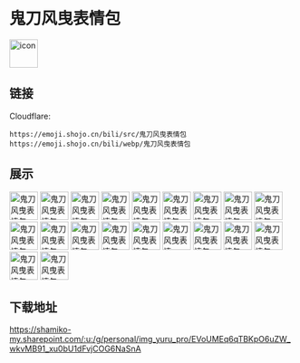 # 鬼刀风曳表情包
<img src="https://emoji.shojo.cn/bili/src/鬼刀风曳表情包/icon.png" width="50" height="50" alt="icon">

## 链接
Cloudflare:
```
https://emoji.shojo.cn/bili/src/鬼刀风曳表情包
https://emoji.shojo.cn/bili/webp/鬼刀风曳表情包
```
## 展示
<img src="https://emoji.shojo.cn/bili/src/鬼刀风曳表情包/鬼刀风曳表情包-震惊.png" width="50" height="50" alt="鬼刀风曳表情包-震惊">
<img src="https://emoji.shojo.cn/bili/src/鬼刀风曳表情包/鬼刀风曳表情包-冲.png" width="50" height="50" alt="鬼刀风曳表情包-冲">
<img src="https://emoji.shojo.cn/bili/src/鬼刀风曳表情包/鬼刀风曳表情包-哇哦.png" width="50" height="50" alt="鬼刀风曳表情包-哇哦">
<img src="https://emoji.shojo.cn/bili/src/鬼刀风曳表情包/鬼刀风曳表情包-打call.png" width="50" height="50" alt="鬼刀风曳表情包-打call">
<img src="https://emoji.shojo.cn/bili/src/鬼刀风曳表情包/鬼刀风曳表情包-窒息.png" width="50" height="50" alt="鬼刀风曳表情包-窒息">
<img src="https://emoji.shojo.cn/bili/src/鬼刀风曳表情包/鬼刀风曳表情包-让我看看.png" width="50" height="50" alt="鬼刀风曳表情包-让我看看">
<img src="https://emoji.shojo.cn/bili/src/鬼刀风曳表情包/鬼刀风曳表情包-哼.png" width="50" height="50" alt="鬼刀风曳表情包-哼">
<img src="https://emoji.shojo.cn/bili/src/鬼刀风曳表情包/鬼刀风曳表情包-不愧是我.png" width="50" height="50" alt="鬼刀风曳表情包-不愧是我">
<img src="https://emoji.shojo.cn/bili/src/鬼刀风曳表情包/鬼刀风曳表情包-一键三连.png" width="50" height="50" alt="鬼刀风曳表情包-一键三连">
<img src="https://emoji.shojo.cn/bili/src/鬼刀风曳表情包/鬼刀风曳表情包-润了.png" width="50" height="50" alt="鬼刀风曳表情包-润了">
<img src="https://emoji.shojo.cn/bili/src/鬼刀风曳表情包/鬼刀风曳表情包-慌张.png" width="50" height="50" alt="鬼刀风曳表情包-慌张">
<img src="https://emoji.shojo.cn/bili/src/鬼刀风曳表情包/鬼刀风曳表情包-干饭.png" width="50" height="50" alt="鬼刀风曳表情包-干饭">
<img src="https://emoji.shojo.cn/bili/src/鬼刀风曳表情包/鬼刀风曳表情包-流口水.png" width="50" height="50" alt="鬼刀风曳表情包-流口水">
<img src="https://emoji.shojo.cn/bili/src/鬼刀风曳表情包/鬼刀风曳表情包-无语.png" width="50" height="50" alt="鬼刀风曳表情包-无语">
<img src="https://emoji.shojo.cn/bili/src/鬼刀风曳表情包/鬼刀风曳表情包-？.png" width="50" height="50" alt="鬼刀风曳表情包-？">
<img src="https://emoji.shojo.cn/bili/src/鬼刀风曳表情包/鬼刀风曳表情包-听我解释.png" width="50" height="50" alt="鬼刀风曳表情包-听我解释">
<img src="https://emoji.shojo.cn/bili/src/鬼刀风曳表情包/鬼刀风曳表情包-睡了.png" width="50" height="50" alt="鬼刀风曳表情包-睡了">
<img src="https://emoji.shojo.cn/bili/src/鬼刀风曳表情包/鬼刀风曳表情包-啊这.png" width="50" height="50" alt="鬼刀风曳表情包-啊这">
<img src="https://emoji.shojo.cn/bili/src/鬼刀风曳表情包/鬼刀风曳表情包-生气.png" width="50" height="50" alt="鬼刀风曳表情包-生气">
<img src="https://emoji.shojo.cn/bili/src/鬼刀风曳表情包/鬼刀风曳表情包-呜呜呜.png" width="50" height="50" alt="鬼刀风曳表情包-呜呜呜">

## 下载地址

https://shamiko-my.sharepoint.com/:u:/g/personal/img_yuru_pro/EVoUMEq6qTBKpO6uZW_wkvMB91_xu0bU1dFvjCOG6NaSnA